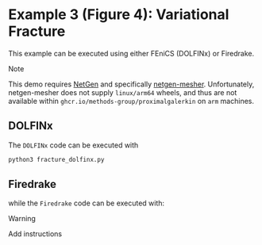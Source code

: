 # Example 3 (Figure 4): Variational Fracture

This example can be executed using either FEniCS (DOLFINx) or Firedrake.

> [!NOTE]
> This demo requires [NetGen](https://github.com/NGSolve/netgen) and
> specifically [netgen-mesher](https://pypi.org/project/netgen-mesher/).
> Unfortunately, netgen-mesher does not supply `linux/arm64` wheels, and thus
> are not available within `ghcr.io/methods-group/proximalgalerkin` on `arm` machines.

## DOLFINx

The `DOLFINx` code can be executed with

```bash
python3 fracture_dolfinx.py
```

## Firedrake
while the `Firedrake` code can be executed with:

> [!WARNING]  
> Add instructions

```bash

```
